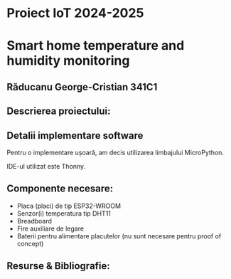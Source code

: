 # Proiect IoT 2024-2025
# Smart home temperature and humidity monitoring
## Răducanu George-Cristian 341C1

## Descrierea proiectului:

## Detalii implementare software
Pentru o implementare ușoară, am decis utilizarea limbajului
MicroPython.

IDE-ul utilizat este Thonny.

## Componente necesare:

* Placa (placi) de tip ESP32-WROOM
* Senzor(i) temperatura tip DHT11
* Breadboard
* Fire auxiliare de legare
* Baterii pentru alimentare placutelor (nu sunt necesare pentru proof of concept)

## Resurse & Bibliografie: